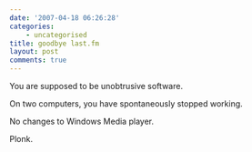 ```yaml
---
date: '2007-04-18 06:26:28'
categories:
    - uncategorised
title: goodbye last.fm
layout: post
comments: true
---
```

You are supposed to be unobtrusive software.

On two computers, you have spontaneously stopped working.

No changes to Windows Media player.

Plonk.
